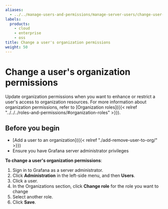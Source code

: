 ```yaml
---
aliases:
  - ../../manage-users-and-permissions/manage-server-users/change-user-org-permissions/
labels:
  products:
    - cloud
    - enterprise
    - oss
title: Change a user's organization permissions
weight: 50
---
```


# Change a user's organization permissions

Update organization permissions when you want to enhance or restrict a user's access to organization resources. For more information about organization permissions, refer to [Organization roles]({{< relref "../../../roles-and-permissions/#organization-roles" >}}).

## Before you begin

- [Add a user to an organization]({{< relref "./add-remove-user-to-org/" >}})
- Ensure you have Grafana server administrator privileges

**To change a user's organization permissions**:

1. Sign in to Grafana as a server administrator.
1. Click **Administration** in the left-side menu, and then **Users**.
1. Click a user.
1. In the Organizations section, click **Change role** for the role you want to change
1. Select another role.
1. Click **Save**.
